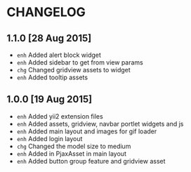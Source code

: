 CHANGELOG
=====

1.1.0 [28 Aug 2015]
-----

* `enh` Added alert block widget
* `enh` Added sidebar to get from view params
* `chg` Changed gridview assets to widget
* `enh` Added tooltip assets

1.0.0 [19 Aug 2015]
-----

* `enh` Added yii2 extension files
* `enh` Added assets, gridview, navbar portlet widgets and js
* `enh` Added main layout and images for gif loader
* `enh` Added login layout
* `chg` Changed the model size to medium
* `enh` Added in PjaxAsset in main layout
* `enh` Added button group feature and gridview asset
